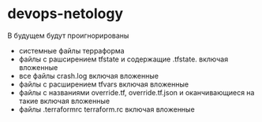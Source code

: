 # devops-netology

В будущем будут проигнорированы
* системные файлы терраформа
* файлы с рашсирением tfstate и содержащие  .tfstate. включая вложенные
* все файлы crash.log включая вложенные
* файлы с расширением tfvars включая вложенные
* файлы с названиями override.tf, override.tf.json и оканчивающиеся на такие включая вложенные
* файлы .terraformrc terraform.rc включая вложенные
 